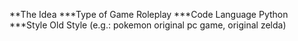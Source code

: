 **The Idea
***Type of Game
	Roleplay
***Code Language
	Python
***Style
	Old Style (e.g.: pokemon original pc game, original zelda)
